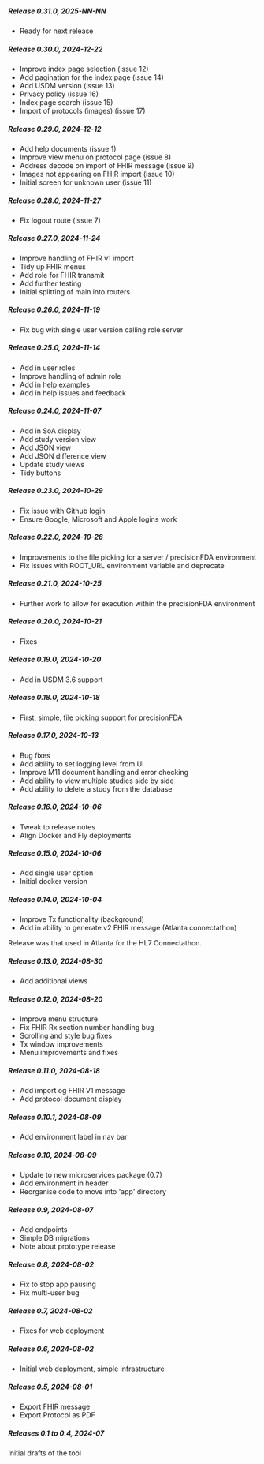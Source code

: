 <h5>Release 0.31.0, 2025-NN-NN</h5>

- Ready for next release

<h5>Release 0.30.0, 2024-12-22</h5>

- Improve index page selection (issue 12)
- Add pagination for the index page (issue 14)
- Add USDM version (issue 13)
- Privacy policy (issue 16)
- Index page search (issue 15)
- Import of protocols (images) (issue 17)

<h5>Release 0.29.0, 2024-12-12</h5>

- Add help documents (issue 1)
- Improve view menu on protocol page (issue 8)
- Address decode on import of FHIR message (issue 9)
- Images not appearing on FHIR import (issue 10)
- Initial screen for unknown user (issue 11)

<h5>Release 0.28.0, 2024-11-27</h5>

- Fix logout route (issue 7)

<h5>Release 0.27.0, 2024-11-24</h5>

- Improve handling of FHIR v1 import
- Tidy up FHIR menus
- Add role for FHIR transmit
- Add further testing
- Initial splitting of main into routers

<h5>Release 0.26.0, 2024-11-19</h5>

- Fix bug with single user version calling role server

<h5>Release 0.25.0, 2024-11-14</h5>

- Add in user roles
- Improve handling of admin role
- Add in help examples
- Add in help issues and feedback

<h5>Release 0.24.0, 2024-11-07</h5>

- Add in SoA display
- Add study version view
- Add JSON view
- Add JSON difference view
- Update study views
- Tidy buttons

<h5>Release 0.23.0, 2024-10-29</h5>

- Fix issue with Github login
- Ensure Google, Microsoft and Apple logins work

<h5>Release 0.22.0, 2024-10-28</h5>

- Improvements to the file picking for a server / precisionFDA environment
- Fix issues with ROOT_URL environment variable and deprecate

<h5>Release 0.21.0, 2024-10-25</h5>

- Further work to allow for execution within the precisionFDA environment

<h5>Release 0.20.0, 2024-10-21</h5>

- Fixes

<h5>Release 0.19.0, 2024-10-20</h5>

- Add in USDM 3.6 support

<h5>Release 0.18.0, 2024-10-18</h5>

- First, simple, file picking support for precisionFDA

<h5>Release 0.17.0, 2024-10-13</h5>

- Bug fixes
- Add ability to set logging level from UI
- Improve M11 document handling and error checking
- Add ability to view multiple studies side by side
- Add ability to delete a study from the database

<h5>Release 0.16.0, 2024-10-06</h5>

- Tweak to release notes
- Align Docker and Fly deployments

<h5>Release 0.15.0, 2024-10-06</h5>

- Add single user option
- Initial docker version

<h5>Release 0.14.0, 2024-10-04</h5>

- Improve Tx functionality (background)
- Add in ability to generate v2 FHIR message (Atlanta connectathon)

Release was that used in Atlanta for the HL7 Connectathon. 

<h5>Release 0.13.0, 2024-08-30</h5>

- Add additional views

<h5>Release 0.12.0, 2024-08-20</h5>

- Improve menu structure
- Fix FHIR Rx section number handling bug
- Scrolling and style bug fixes
- Tx window improvements
- Menu improvements and fixes

<h5>Release 0.11.0, 2024-08-18</h5>

- Add import og FHIR V1 message
- Add protocol document display

<h5>Release 0.10.1, 2024-08-09</h5>

- Add environment label in nav bar 

<h5>Release 0.10, 2024-08-09</h5>

- Update to new microservices package (0.7)
- Add environment in header
- Reorganise code to move into 'app' directory

<h5>Release 0.9, 2024-08-07</h5>

- Add endpoints
- Simple DB migrations
- Note about prototype release

<h5>Release 0.8, 2024-08-02</h5>

- Fix to stop app pausing
- Fix multi-user bug

<h5>Release 0.7, 2024-08-02</h5>

- Fixes for web deployment

<h5>Release 0.6, 2024-08-02</h5>

- Initial web deployment, simple infrastructure

<h5>Release 0.5, 2024-08-01</h5>

- Export FHIR message
- Export Protocol as PDF

<h5>Releases 0.1 to 0.4, 2024-07</h5>

Initial drafts of the tool


